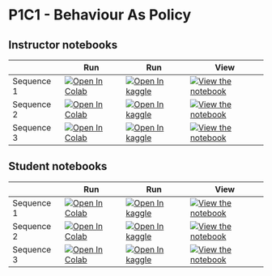 # P1C1 - Behaviour As Policy

## Instructor notebooks

|   | Run | Run | View |
| - | --- | --- | ---- |
| Sequence 1 | [![Open In Colab](https://colab.research.google.com/assets/colab-badge.svg)](https://colab.research.google.com/github/dcownden/PerennialProblemsOfLifeWithABrain/blob/main/sequences/P1C1_BehaviourAsPolicy/instructor/P1C1_Sequence1.ipynb) | [![Open In kaggle](https://kaggle.com/static/images/open-in-kaggle.svg)](https://kaggle.com/kernels/welcome?src=https://raw.githubusercontent.com/dcownden/PerennialProblemsOfLifeWithABrain/main/sequences/P1C1_BehaviourAsPolicy/instructor/P1C1_Sequence1.ipynb) | [![View the notebook](https://img.shields.io/badge/render-nbviewer-orange.svg)](https://nbviewer.jupyter.org/github/dcownden/PerennialProblemsOfLifeWithABrain/blob/main/sequences/P1C1_BehaviourAsPolicy/instructor/P1C1_Sequence1.ipynb?flush_cache=true) |
| Sequence 2 | [![Open In Colab](https://colab.research.google.com/assets/colab-badge.svg)](https://colab.research.google.com/github/dcownden/PerennialProblemsOfLifeWithABrain/blob/main/sequences/P1C1_BehaviourAsPolicy/instructor/P1C1_Sequence2.ipynb) | [![Open In kaggle](https://kaggle.com/static/images/open-in-kaggle.svg)](https://kaggle.com/kernels/welcome?src=https://raw.githubusercontent.com/dcownden/PerennialProblemsOfLifeWithABrain/main/sequences/P1C1_BehaviourAsPolicy/instructor/P1C1_Sequence2.ipynb) | [![View the notebook](https://img.shields.io/badge/render-nbviewer-orange.svg)](https://nbviewer.jupyter.org/github/dcownden/PerennialProblemsOfLifeWithABrain/blob/main/sequences/P1C1_BehaviourAsPolicy/instructor/P1C1_Sequence2.ipynb?flush_cache=true) |
| Sequence 3 | [![Open In Colab](https://colab.research.google.com/assets/colab-badge.svg)](https://colab.research.google.com/github/dcownden/PerennialProblemsOfLifeWithABrain/blob/main/sequences/P1C1_BehaviourAsPolicy/instructor/P1C1_Sequence3.ipynb) | [![Open In kaggle](https://kaggle.com/static/images/open-in-kaggle.svg)](https://kaggle.com/kernels/welcome?src=https://raw.githubusercontent.com/dcownden/PerennialProblemsOfLifeWithABrain/main/sequences/P1C1_BehaviourAsPolicy/instructor/P1C1_Sequence3.ipynb) | [![View the notebook](https://img.shields.io/badge/render-nbviewer-orange.svg)](https://nbviewer.jupyter.org/github/dcownden/PerennialProblemsOfLifeWithABrain/blob/main/sequences/P1C1_BehaviourAsPolicy/instructor/P1C1_Sequence3.ipynb?flush_cache=true) |


## Student notebooks

|   | Run | Run | View |
| - | --- | --- | ---- |
| Sequence 1 | [![Open In Colab](https://colab.research.google.com/assets/colab-badge.svg)](https://colab.research.google.com/github/dcownden/PerennialProblemsOfLifeWithABrain/blob/main/sequences/P1C1_BehaviourAsPolicy/student/P1C1_Sequence1.ipynb) | [![Open In kaggle](https://kaggle.com/static/images/open-in-kaggle.svg)](https://kaggle.com/kernels/welcome?src=https://raw.githubusercontent.com/dcownden/PerennialProblemsOfLifeWithABrain/main/sequences/P1C1_BehaviourAsPolicy/student/P1C1_Sequence1.ipynb) | [![View the notebook](https://img.shields.io/badge/render-nbviewer-orange.svg)](https://nbviewer.jupyter.org/github/dcownden/PerennialProblemsOfLifeWithABrain/blob/main/sequences/P1C1_BehaviourAsPolicy/student/P1C1_Sequence1.ipynb?flush_cache=true) |
| Sequence 2 | [![Open In Colab](https://colab.research.google.com/assets/colab-badge.svg)](https://colab.research.google.com/github/dcownden/PerennialProblemsOfLifeWithABrain/blob/main/sequences/P1C1_BehaviourAsPolicy/student/P1C1_Sequence2.ipynb) | [![Open In kaggle](https://kaggle.com/static/images/open-in-kaggle.svg)](https://kaggle.com/kernels/welcome?src=https://raw.githubusercontent.com/dcownden/PerennialProblemsOfLifeWithABrain/main/sequences/P1C1_BehaviourAsPolicy/student/P1C1_Sequence2.ipynb) | [![View the notebook](https://img.shields.io/badge/render-nbviewer-orange.svg)](https://nbviewer.jupyter.org/github/dcownden/PerennialProblemsOfLifeWithABrain/blob/main/sequences/P1C1_BehaviourAsPolicy/student/P1C1_Sequence2.ipynb?flush_cache=true) |
| Sequence 3 | [![Open In Colab](https://colab.research.google.com/assets/colab-badge.svg)](https://colab.research.google.com/github/dcownden/PerennialProblemsOfLifeWithABrain/blob/main/sequences/P1C1_BehaviourAsPolicy/student/P1C1_Sequence3.ipynb) | [![Open In kaggle](https://kaggle.com/static/images/open-in-kaggle.svg)](https://kaggle.com/kernels/welcome?src=https://raw.githubusercontent.com/dcownden/PerennialProblemsOfLifeWithABrain/main/sequences/P1C1_BehaviourAsPolicy/student/P1C1_Sequence3.ipynb) | [![View the notebook](https://img.shields.io/badge/render-nbviewer-orange.svg)](https://nbviewer.jupyter.org/github/dcownden/PerennialProblemsOfLifeWithABrain/blob/main/sequences/P1C1_BehaviourAsPolicy/student/P1C1_Sequence3.ipynb?flush_cache=true) |

